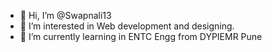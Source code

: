 - 👋 Hi, I’m @Swapnali13
- 👀 I’m interested in Web development and designing. 
- 🌱 I’m currently learning in ENTC Engg from DYPIEMR Pune


<!---
Swapnali13/Swapnali13 is a ✨ special ✨ repository because its `README.md` (this file) appears on your GitHub profile.
You can click the Preview link to take a look at your changes.
--->
